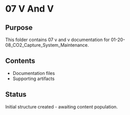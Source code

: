 # 07 V And V

## Purpose
This folder contains 07 v and v documentation for 01-20-08_CO2_Capture_System_Maintenance.

## Contents
- Documentation files
- Supporting artifacts

## Status
Initial structure created - awaiting content population.
